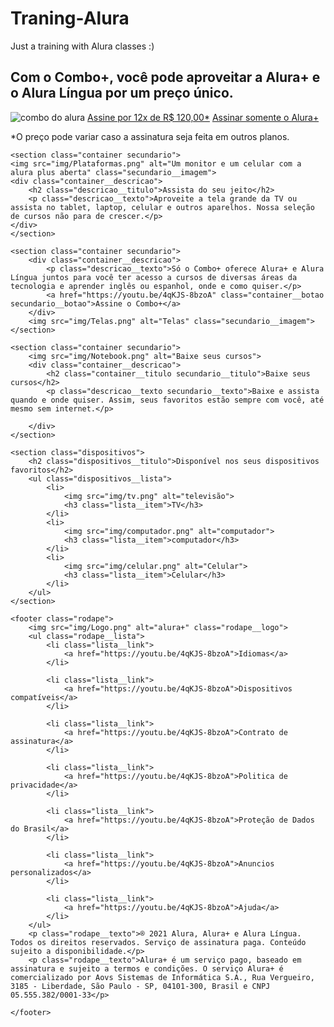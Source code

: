# Traning-Alura
Just a training with Alura classes :)
<!DOCTYPE html>
<html lang="pt-br">
<head>
    <meta charset="UTF-8">
    <meta name="viewport" content="width=device-width, initial-scale=1.0">
    <title>Alura Plus</title>
    <link rel="stylesheet" href="styles.css">
    <link rel="preconnect" href="https://fonts.googleapis.com">
<link rel="preconnect" href="https://fonts.gstatic.com" crossorigin>
<link href="https://fonts.googleapis.com/css2?family=Inter:ital,opsz,wght@0,14..32,100..900;1,14..32,100..900&display=swap" rel="stylesheet">
</head>
<body>
    <section class="container principal">
    <div class="container__caixa">
    <h1 class="container__titulo">Com o Combo+, você pode aproveitar a Alura+ e o Alura Língua por um preço único.</h1>
    <img src="img/Combo.png" alt="combo do alura" class="container__imagem">
    <a href="https://youtu.be/4qKJS-8bzoA" class="container__botao">Assine por 12x de R$ 120,00*</a>
    <a  href="https://youtu.be/4qKJS-8bzoA" class="container__botao botao_secundario">Assinar somente o Alura+</a>
    <p class="container__aviso">*O preço pode variar caso a assinatura seja feita em outros planos.</p>
    </div>
    </section>

    <section class="container secundario">
    <img src="img/Plataformas.png" alt="Um monitor e um celular com a alura plus aberta" class="secundario__imagem">
    <div class="container__descricao">
        <h2 class="descricao__titulo">Assista do seu jeito</h2>
        <p class="descricao__texto">Aproveite a tela grande da TV ou assista no tablet, laptop, celular e outros aparelhos. Nossa seleção de cursos não para de crescer.</p>
    </div>
    </section>

    <section class="container secundario">
        <div class="container__descricao">
            <p class="descricao__texto">Só o Combo+ oferece Alura+ e Alura Língua juntos para você ter acesso a cursos de diversas áreas da tecnologia e aprender inglês ou espanhol, onde e como quiser.</p>
            <a href="https://youtu.be/4qKJS-8bzoA" class="container__botao secundario__botao">Assine o Combo+</a>
        </div>
        <img src="img/Telas.png" alt="Telas" class="secundario__imagem">
    </section>

    <section class="container secundario">
        <img src="img/Notebook.png" alt="Baixe seus cursos">
        <div class="container__descricao">
            <h2 class="container__titulo secundario__titulo">Baixe seus cursos</h2>
            <p class="descricao__texto secundario__texto">Baixe e assista quando e onde quiser. Assim, seus favoritos estão sempre com você, até mesmo sem internet.</p>

        </div>
    </section>

    <section class="dispositivos">
        <h2 class="dispositivos__titulo">Disponível nos seus dispositivos favoritos</h2>
        <ul class="dispositivos__lista">
            <li>
                <img src="img/tv.png" alt="televisão">
                <h3 class="lista__item">TV</h3>
            </li>
            <li>
                <img src="img/computador.png" alt="computador">
                <h3 class="lista__item">computador</h3>
            </li>
            <li>
                <img src="img/celular.png" alt="Celular">
                <h3 class="lista__item">Celular</h3>
            </li>
        </ul>
    </section>

    <footer class="rodape">
        <img src="img/Logo.png" alt="alura+" class="rodape__logo">
        <ul class="rodape__lista">
            <li class="lista__link">
                <a href="https://youtu.be/4qKJS-8bzoA">Idiomas</a>
            </li>

            <li class="lista__link">
                <a href="https://youtu.be/4qKJS-8bzoA">Dispositivos compatíveis</a>
            </li>

            <li class="lista__link">
                <a href="https://youtu.be/4qKJS-8bzoA">Contrato de assinatura</a>
            </li>

            <li class="lista__link">
                <a href="https://youtu.be/4qKJS-8bzoA">Politica de privacidade</a>
            </li>

            <li class="lista__link">
                <a href="https://youtu.be/4qKJS-8bzoA">Proteção de Dados do Brasil</a>
            </li>
             
            <li class="lista__link">
                <a href="https://youtu.be/4qKJS-8bzoA">Anuncios personalizados</a>
            </li>

            <li class="lista__link">
                <a href="https://youtu.be/4qKJS-8bzoA">Ajuda</a>
            </li>
        </ul>
        <p class="rodape__texto">® 2021 Alura, Alura+ e Alura Língua. Todos os direitos reservados. Serviço de assinatura paga. Conteúdo sujeito a disponibilidade.</p>
        <p class="rodape__texto">Alura+ é um serviço pago, baseado em assinatura e sujeito a termos e condições. O serviço Alura+ é comercializado por Aovs Sistemas de Informática S.A., Rua Vergueiro, 3185 - Liberdade, São Paulo - SP, 04101-300, Brasil e CNPJ 05.555.382/0001-33</p>
        
    </footer>

</body>
</html>
